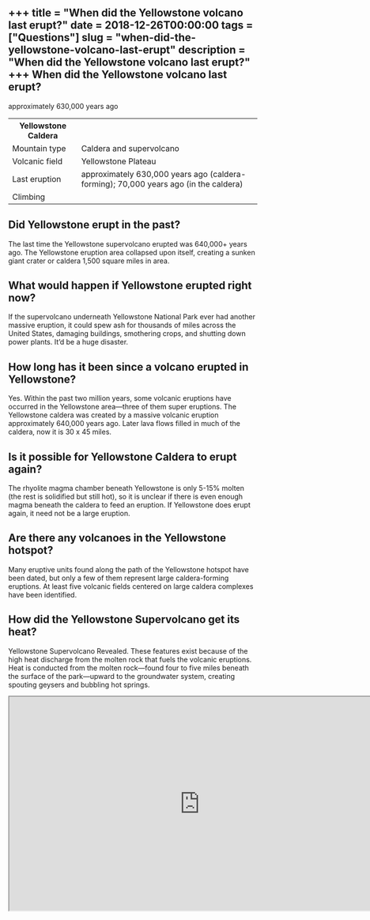 +++
title = "When did the Yellowstone volcano last erupt?"
date = 2018-12-26T00:00:00
tags = ["Questions"]
slug = "when-did-the-yellowstone-volcano-last-erupt"
description = "When did the Yellowstone volcano last erupt?"
+++
When did the Yellowstone volcano last erupt?
--------------------------------------------

approximately 630,000 years ago

<table><tr><th>Yellowstone Caldera</th></tr><tr><td>Mountain type</td><td>Caldera and supervolcano</td></tr><tr><td>Volcanic field</td><td>Yellowstone Plateau</td></tr><tr><td>Last eruption</td><td>approximately 630,000 years ago (caldera-forming); 70,000 years ago (in the caldera)</td></tr><tr><td>Climbing</td></tr></table>

Did Yellowstone erupt in the past?
----------------------------------

The last time the Yellowstone supervolcano erupted was 640,000+ years ago. The Yellowstone eruption area collapsed upon itself, creating a sunken giant crater or caldera 1,500 square miles in area.

What would happen if Yellowstone erupted right now?
---------------------------------------------------

If the supervolcano underneath Yellowstone National Park ever had another massive eruption, it could spew ash for thousands of miles across the United States, damaging buildings, smothering crops, and shutting down power plants. It’d be a huge disaster.

How long has it been since a volcano erupted in Yellowstone?
------------------------------------------------------------

Yes. Within the past two million years, some volcanic eruptions have occurred in the Yellowstone area—three of them super eruptions. The Yellowstone caldera was created by a massive volcanic eruption approximately 640,000 years ago. Later lava flows filled in much of the caldera, now it is 30 x 45 miles.

Is it possible for Yellowstone Caldera to erupt again?
------------------------------------------------------

The rhyolite magma chamber beneath Yellowstone is only 5-15% molten (the rest is solidified but still hot), so it is unclear if there is even enough magma beneath the caldera to feed an eruption. If Yellowstone does erupt again, it need not be a large eruption.

Are there any volcanoes in the Yellowstone hotspot?
---------------------------------------------------

Many eruptive units found along the path of the Yellowstone hotspot have been dated, but only a few of them represent large caldera-forming eruptions. At least five volcanic fields centered on large caldera complexes have been identified.

How did the Yellowstone Supervolcano get its heat?
--------------------------------------------------

Yellowstone Supervolcano Revealed. These features exist because of the high heat discharge from the molten rock that fuels the volcanic eruptions. Heat is conducted from the molten rock—found four to five miles beneath the surface of the park—upward to the groundwater system, creating spouting geysers and bubbling hot springs.

<iframe allow="accelerometer; autoplay; clipboard-write; encrypted-media; gyroscope; picture-in-picture" allowfullscreen="" class="__youtube_prefs__  epyt-is-override  no-lazyload" data-no-lazy="1" data-origheight="433" data-origwidth="770" data-skipgform_ajax_framebjll="" height="433" id="_ytid_65001" loading="lazy" src="https://www.youtube.com/embed/THrCVC_XXZA?enablejsapi=1&autoplay=0&cc_load_policy=0&cc_lang_pref=&iv_load_policy=1&loop=0&modestbranding=0&rel=1&fs=1&playsinline=0&autohide=2&theme=dark&color=red&controls=1&" title="YouTube player" width="770"></iframe>